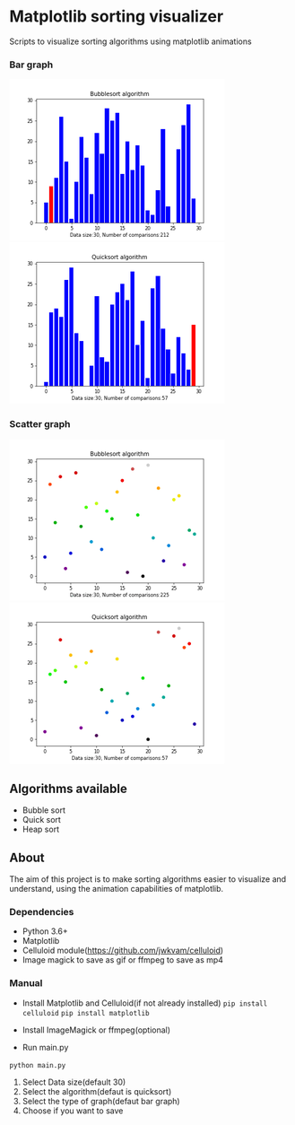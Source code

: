 # Matplotlib sorting visualizer
Scripts to visualize sorting algorithms using matplotlib animations
### Bar graph
![](gifs/bubblesort_bar2.gif)
![](gifs/quicksort_bar.gif)

### Scatter graph
![](gifs/bubblesort_scatter2.gif)
![](gifs/quicksort_scatter.gif)

## Algorithms available
- Bubble sort
- Quick sort
- Heap sort

## About
The aim of this project is to make sorting algorithms easier to visualize and understand, using the animation capabilities of matplotlib.  

### Dependencies
- Python 3.6+
- Matplotlib
- Celluloid module(https://github.com/jwkvam/celluloid)
- Image magick to save as gif or ffmpeg to save as mp4

### Manual
- Install Matplotlib and Celluloid(if not already installed)
`pip install celluloid`
`pip install matplotlib`

- Install ImageMagick or ffmpeg(optional)

- Run main.py

`python main.py`

1. Select Data size(default 30)
2. Select the algorithm(defaut is quicksort)
3. Select the type of graph(defaut bar graph)
4. Choose if you want to save

